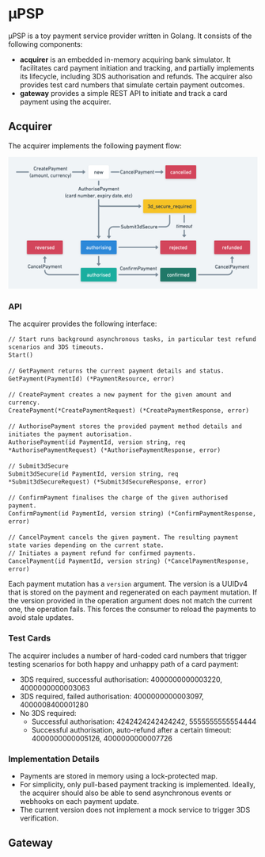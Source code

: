 # µPSP

µPSP is a toy payment service provider written in Golang. It consists of the following components:

* **acquirer** is an embedded in-memory acquiring bank simulator. It facilitates card payment initiation and tracking,
  and partially implements its lifecycle, including 3DS authorisation and refunds. The acquirer also provides test card
  numbers that simulate certain payment outcomes.
* **gateway** provides a simple REST API to initiate and track a card payment using the acquirer.

## Acquirer

The acquirer implements the following payment flow:

![Acquiring payment flow](assets/acquirer.png)

### API

The acquirer provides the following interface:

```
// Start runs background asynchronous tasks, in particular test refund scenarios and 3DS timeouts.
Start()

// GetPayment returns the current payment details and status.
GetPayment(PaymentId) (*PaymentResource, error)

// CreatePayment creates a new payment for the given amount and currency.
CreatePayment(*CreatePaymentRequest) (*CreatePaymentResponse, error)

// AuthorisePayment stores the provided payment method details and initiates the payment autorisation.
AuthorisePayment(id PaymentId, version string, req *AuthorisePaymentRequest) (*AuthorisePaymentResponse, error)

// Submit3dSecure 
Submit3dSecure(id PaymentId, version string, req *Submit3dSecureRequest) (*Submit3dSecureResponse, error)

// ConfirmPayment finalises the charge of the given authorised payment.
ConfirmPayment(id PaymentId, version string) (*ConfirmPaymentResponse, error)

// CancelPayment cancels the given payment. The resulting payment state varies depending on the current state.
// Initiates a payment refund for confirmed payments.
CancelPayment(id PaymentId, version string) (*CancelPaymentResponse, error)
```

Each payment mutation has a `version` argument. The version is a UUIDv4 that is stored on the payment and regenerated on
each payment mutation. If the version provided in the operation argument does not match the current
one, the operation fails. This forces the consumer to reload the payments to avoid stale updates.

### Test Cards

The acquirer includes a number of hard-coded card numbers that trigger testing scenarios for both happy and unhappy path
of a card payment:

* 3DS required, successful authorisation: 4000000000003220, 4000000000003063
* 3DS required, failed authorisation: 4000000000003097, 4000008400001280
* No 3DS required:
    * Successful authorisation: 4242424242424242, 5555555555554444
    * Successful authorisation, auto-refund after a certain timeout: 4000000000005126, 4000000000007726

### Implementation Details

* Payments are stored in memory using a lock-protected map.
* For simplicity, only pull-based payment tracking is implemented. Ideally, the acquirer should also be able to send
  asynchronous events or webhooks on each payment update.
* The current version does not implement a mock service to trigger 3DS verification.

## Gateway

###                                     
